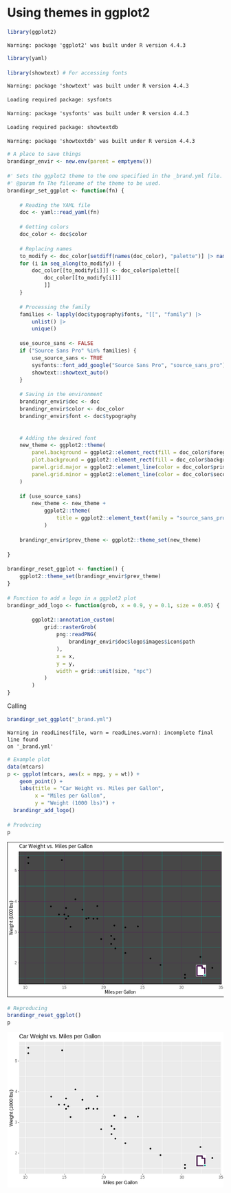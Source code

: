 # Using themes in ggplot2


``` r
library(ggplot2)
```

    Warning: package 'ggplot2' was built under R version 4.4.3

``` r
library(yaml)

library(showtext) # For accessing fonts
```

    Warning: package 'showtext' was built under R version 4.4.3

    Loading required package: sysfonts

    Warning: package 'sysfonts' was built under R version 4.4.3

    Loading required package: showtextdb

    Warning: package 'showtextdb' was built under R version 4.4.3

``` r
# A place to save things
brandingr_envir <- new.env(parent = emptyenv())

#' Sets the ggplot2 theme to the one specified in the _brand.yml file.
#' @param fn The filename of the theme to be used.
brandingr_set_ggplot <- function(fn) {

    # Reading the YAML file
    doc <- yaml::read_yaml(fn)

    # Getting colors
    doc_color <- doc$color

    # Replacing names
    to_modify <- doc_color[setdiff(names(doc_color), "palette")] |> names()
    for (i in seq_along(to_modify)) {
        doc_color[[to_modify[i]]] <- doc_color$palette[[
            doc_color[[to_modify[i]]]
            ]]
    }

    # Processing the family
    families <- lapply(doc$typography$fonts, "[[", "family") |>
        unlist() |>
        unique()

    use_source_sans <- FALSE
    if ("Source Sans Pro" %in% families) {
        use_source_sans <- TRUE
        sysfonts::font_add_google("Source Sans Pro", "source_sans_pro")
        showtext::showtext_auto()
    }

    # Saving in the environment
    brandingr_envir$doc <- doc
    brandingr_envir$color <- doc_color
    brandingr_envir$font <- doc$typography
    

    # Adding the desired font
    new_theme <- ggplot2::theme(
        panel.background = ggplot2::element_rect(fill = doc_color$foreground),
        plot.background = ggplot2::element_rect(fill = doc_color$background),
        panel.grid.major = ggplot2::element_line(color = doc_color$primary),
        panel.grid.minor = ggplot2::element_line(color = doc_color$secondary)
    )
    
    if (use_source_sans)
        new_theme <- new_theme +
            ggplot2::theme(
                title = ggplot2::element_text(family = "source_sans_pro")
            )

    brandingr_envir$prev_theme <- ggplot2::theme_set(new_theme)

}

brandingr_reset_ggplot <- function() {
    ggplot2::theme_set(brandingr_envir$prev_theme)
}

# Function to add a logo in a ggplot2 plot
brandingr_add_logo <- function(grob, x = 0.9, y = 0.1, size = 0.05) {

        ggplot2::annotation_custom(
            grid::rasterGrob(
                png::readPNG(
                    brandingr_envir$doc$logo$images$icon$path
                ),
                x = x,
                y = y,
                width = grid::unit(size, "npc")
            )
        )
}
```

Calling

``` r
brandingr_set_ggplot("_brand.yml")
```

    Warning in readLines(file, warn = readLines.warn): incomplete final line found
    on '_brand.yml'

``` r
# Example plot
data(mtcars)
p <- ggplot(mtcars, aes(x = mpg, y = wt)) +
    geom_point() +
    labs(title = "Car Weight vs. Miles per Gallon",
         x = "Miles per Gallon",
         y = "Weight (1000 lbs)") + 
  brandingr_add_logo()

# Producing
p
```

![](README_files/figure-commonmark/unnamed-chunk-1-1.png)

``` r
# Reproducing
brandingr_reset_ggplot()
p
```

![](README_files/figure-commonmark/unnamed-chunk-1-2.png)
